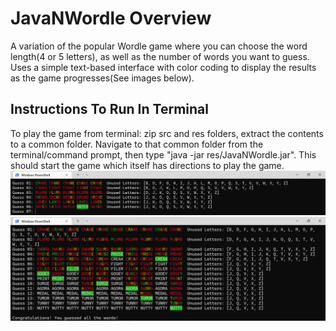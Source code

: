 ﻿# JavaNWordle Overview
A variation of the popular Wordle game where you can choose the word length(4 or 5 letters), as well 
as the number of words you want to guess. Uses a simple text-based interface with color coding to display
the results as the game progresses(See images below).
## Instructions To Run In Terminal
To play the game from terminal: zip src and res folders, extract the
contents to a common folder. Navigate to that common folder from the terminal/command prompt, then type
"java -jar res/JavaNWordle.jar". This should start the game which itself has directions to play the game.
![Game In Progress](InProgress.png)
![Won Game](WonGame.png)
